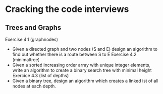 # Cracking the code interviews
## Trees and Graphs 
Exercise 4.1 (graphnodes)
-  Given a directed graph and two nodes (S and E) design an algorithm to find out 
   whether there is a route between S to E
Exercise 4.2 (minimaltree)
- Given a sorted increasing order array with unique integer elements, 
  write an algorithm to create a binary search tree with minimal height
Exercice 4.3 (list of depths)
- Given a binary tree, design an algorithm which creates a linked ist of all nodes
  at each depth.
 
